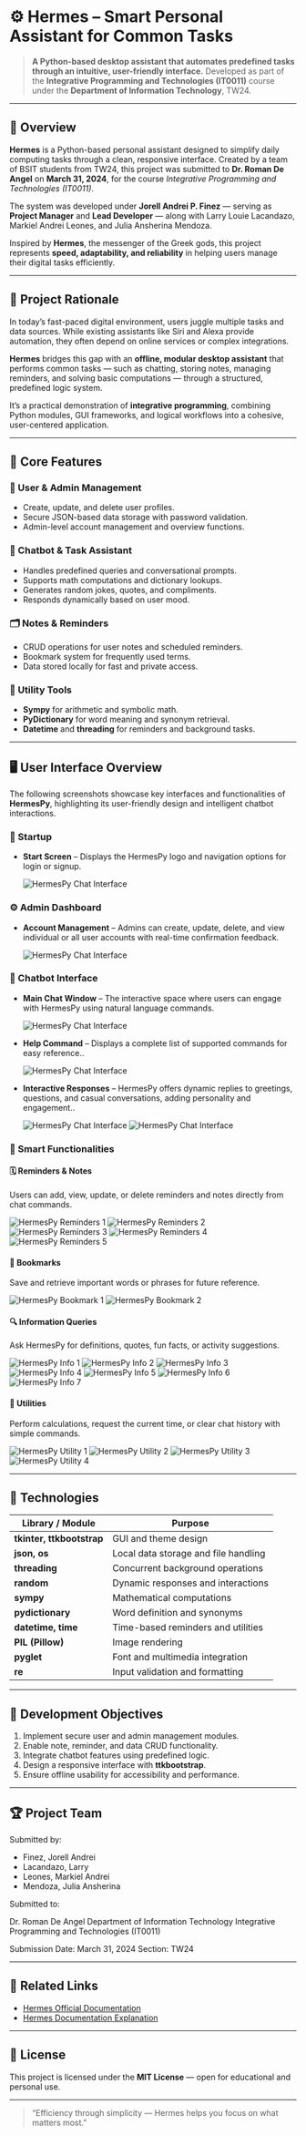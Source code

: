 # ⚙️ Hermes – Smart Personal Assistant for Common Tasks

> **A Python-based desktop assistant that automates predefined tasks through an intuitive, user-friendly interface.**
> Developed as part of the **Integrative Programming and Technologies (IT0011)** course under the **Department of Information Technology**, TW24.

---

## 🧭 Overview

**Hermes** is a Python-based personal assistant designed to simplify daily computing tasks through a clean, responsive interface.
Created by a team of BSIT students from TW24, this project was submitted to **Dr. Roman De Angel** on **March 31, 2024**, for the course *Integrative Programming and Technologies (IT0011)*.

The system was developed under **Jorell Andrei P. Finez** — serving as **Project Manager** and **Lead Developer** — along with Larry Louie Lacandazo, Markiel Andrei Leones, and Julia Ansherina Mendoza.

Inspired by **Hermes**, the messenger of the Greek gods, this project represents **speed, adaptability, and reliability** in helping users manage their digital tasks efficiently.

---

## 🎯 Project Rationale

In today’s fast-paced digital environment, users juggle multiple tasks and data sources. While existing assistants like Siri and Alexa provide automation, they often depend on online services or complex integrations.

**Hermes** bridges this gap with an **offline, modular desktop assistant** that performs common tasks — such as chatting, storing notes, managing reminders, and solving basic computations — through a structured, predefined logic system.

It’s a practical demonstration of **integrative programming**, combining Python modules, GUI frameworks, and logical workflows into a cohesive, user-centered application.

---

## 🧠 Core Features

### 👤 User & Admin Management

* Create, update, and delete user profiles.
* Secure JSON-based data storage with password validation.
* Admin-level account management and overview functions.

### 💬 Chatbot & Task Assistant

* Handles predefined queries and conversational prompts.
* Supports math computations and dictionary lookups.
* Generates random jokes, quotes, and compliments.
* Responds dynamically based on user mood.

### 🗂️ Notes & Reminders

* CRUD operations for user notes and scheduled reminders.
* Bookmark system for frequently used terms.
* Data stored locally for fast and private access.

### 🧮 Utility Tools

* **Sympy** for arithmetic and symbolic math.
* **PyDictionary** for word meaning and synonym retrieval.
* **Datetime** and **threading** for reminders and background tasks.

---

## 🖥️ User Interface Overview

The following screenshots showcase key interfaces and functionalities of **HermesPy**, highlighting its user-friendly design and intelligent chatbot interactions.

### 🧭 Startup
- **Start Screen** – Displays the HermesPy logo and navigation options for login or signup.
  
  ![HermesPy Chat Interface](https://fucdounsdyfahuicxpls.supabase.co/storage/v1/object/public/HERMES/hermes-login.png)

### ⚙️ Admin Dashboard
- **Account Management** – Admins can create, update, delete, and view individual or all user accounts with real-time confirmation feedback.
  
    ![HermesPy Chat Interface](https://fucdounsdyfahuicxpls.supabase.co/storage/v1/object/public/HERMES/hermes-admin%20account.png)

### 💬 Chatbot Interface
- **Main Chat Window** – The interactive space where users can engage with HermesPy using natural language commands.

  ![HermesPy Chat Interface](https://fucdounsdyfahuicxpls.supabase.co/storage/v1/object/public/HERMES/hermes-chat%20window.png)
    
- **Help Command** – Displays a complete list of supported commands for easy reference..

  ![HermesPy Chat Interface](https://fucdounsdyfahuicxpls.supabase.co/storage/v1/object/public/HERMES/hermes-chat%20help.png)
    
- **Interactive Responses** – HermesPy offers dynamic replies to greetings, questions, and casual conversations, adding personality and engagement..

  ![HermesPy Chat Interface](https://fucdounsdyfahuicxpls.supabase.co/storage/v1/object/public/HERMES/hermes-chat%20response%201.png)
  ![HermesPy Chat Interface](https://fucdounsdyfahuicxpls.supabase.co/storage/v1/object/public/HERMES/hermes-chat%20response%202.png)

### 🧾 Smart Functionalities

#### 🗓️ Reminders & Notes  
Users can add, view, update, or delete reminders and notes directly from chat commands.  

![HermesPy Reminders 1](https://fucdounsdyfahuicxpls.supabase.co/storage/v1/object/public/HERMES/hermes-chat%20reminders%201.png)
![HermesPy Reminders 2](https://fucdounsdyfahuicxpls.supabase.co/storage/v1/object/public/HERMES/hermes-chat%20reminders%202.png)
![HermesPy Reminders 3](https://fucdounsdyfahuicxpls.supabase.co/storage/v1/object/public/HERMES/hermes-chat%20reminders%203.png)
![HermesPy Reminders 4](https://fucdounsdyfahuicxpls.supabase.co/storage/v1/object/public/HERMES/hermes-chat%20reminders%204.png)
![HermesPy Reminders 5](https://fucdounsdyfahuicxpls.supabase.co/storage/v1/object/public/HERMES/hermes-chat%20reminders%205.png) 

#### 🔖 Bookmarks  
Save and retrieve important words or phrases for future reference.  

![HermesPy Bookmark 1](https://fucdounsdyfahuicxpls.supabase.co/storage/v1/object/public/HERMES/hermes-chat%20bookmark%201.png)
![HermesPy Bookmark 2](https://fucdounsdyfahuicxpls.supabase.co/storage/v1/object/public/HERMES/hermes-chat%20bookmark%202.png)


#### 🔍 Information Queries  
Ask HermesPy for definitions, quotes, fun facts, or activity suggestions.  

![HermesPy Info 1](https://fucdounsdyfahuicxpls.supabase.co/storage/v1/object/public/HERMES/hermes-chat%20info%201.png)
![HermesPy Info 2](https://fucdounsdyfahuicxpls.supabase.co/storage/v1/object/public/HERMES/hermes-chat%20info%202.png)
![HermesPy Info 3](https://fucdounsdyfahuicxpls.supabase.co/storage/v1/object/public/HERMES/hermes-chat%20info%203.png)
![HermesPy Info 4](https://fucdounsdyfahuicxpls.supabase.co/storage/v1/object/public/HERMES/hermes-chat%20info%204.png)
![HermesPy Info 5](https://fucdounsdyfahuicxpls.supabase.co/storage/v1/object/public/HERMES/hermes-chat%20info%205.png)
![HermesPy Info 6](https://fucdounsdyfahuicxpls.supabase.co/storage/v1/object/public/HERMES/hermes-chat%20info%206.png)
![HermesPy Info 7](https://fucdounsdyfahuicxpls.supabase.co/storage/v1/object/public/HERMES/hermes-chat%20info%207.png)

#### 🧮 Utilities  
Perform calculations, request the current time, or clear chat history with simple commands.  

![HermesPy Utility 1](https://fucdounsdyfahuicxpls.supabase.co/storage/v1/object/public/HERMES/hermes-chat%20util%201.png)
![HermesPy Utility 2](https://fucdounsdyfahuicxpls.supabase.co/storage/v1/object/public/HERMES/hermes-chat%20util%202.png)
![HermesPy Utility 3](https://fucdounsdyfahuicxpls.supabase.co/storage/v1/object/public/HERMES/hermes-chat%20util%203.png)
![HermesPy Utility 4](https://fucdounsdyfahuicxpls.supabase.co/storage/v1/object/public/HERMES/hermes-chat%20util%204.png)

  
---

## 🧩 Technologies

| Library / Module          | Purpose                              |
| ------------------------- | ------------------------------------ |
| **tkinter, ttkbootstrap** | GUI and theme design                 |
| **json, os**              | Local data storage and file handling |
| **threading**             | Concurrent background operations     |
| **random**                | Dynamic responses and interactions   |
| **sympy**                 | Mathematical computations            |
| **pydictionary**          | Word definition and synonyms         |
| **datetime, time**        | Time-based reminders and utilities   |
| **PIL (Pillow)**          | Image rendering                      |
| **pyglet**                | Font and multimedia integration      |
| **re**                    | Input validation and formatting      |

---

## 🧩 Development Objectives

1. Implement secure user and admin management modules.
2. Enable note, reminder, and data CRUD functionality.
3. Integrate chatbot features using predefined logic.
4. Design a responsive interface with **ttkbootstrap**.
5. Ensure offline usability for accessibility and performance.

---

## 🏆 Project Team

Submitted by:

- Finez, Jorell Andrei
- Lacandazo, Larry
- Leones, Markiel Andrei
- Mendoza, Julia Ansherina


Submitted to:

Dr. Roman De Angel
Department of Information Technology
Integrative Programming and Technologies (IT0011)


Submission Date: March 31, 2024
Section: TW24

---

## 🔗 Related Links  

- [Hermes Official Documentation](https://drive.google.com/file/d/1UmsBXe3_X1zdWnI-xCMYx_8xfKwexSon/view?usp=sharing)  
- [Hermes Documentation Explanation](https://drive.google.com/file/d/11lSuwaIFbO_zMLk_SdQ_FipI-q-GXJq-/view?usp=sharing)

---

## 📜 License

This project is licensed under the **MIT License** — open for educational and personal use.

---

> “Efficiency through simplicity — Hermes helps you focus on what matters most.”
